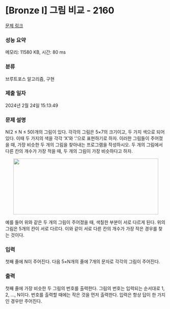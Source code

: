 # [Bronze I] 그림 비교 - 2160 

[문제 링크](https://www.acmicpc.net/problem/2160) 

### 성능 요약

메모리: 11580 KB, 시간: 80 ms

### 분류

브루트포스 알고리즘, 구현

### 제출 일자

2024년 2월 24일 15:13:49

### 문제 설명

<p>N(2 ≤ N ≤ 50)개의 그림이 있다. 각각의 그림은 5×7의 크기이고, 두 가지 색으로 되어 있다. 이때 두 가지의 색을 각각 ‘X’와 ‘.’으로 표현하기로 하자. 이러한 그림들이 주어졌을 때, 가장 비슷한 두 개의 그림을 찾아내는 프로그램을 작성하시오. 두 개의 그림에서 다른 칸의 개수가 가장 적을 때, 두 개의 그림이 가장 비슷하다고 하자.</p>

<p style="text-align: center;"><img alt="" height="175" src="https://www.acmicpc.net/JudgeOnline/upload/201008/picpic.PNG" width="454"></p>

<p>예를 들어 위와 같은 두 개의 그림이 주어졌을 때, 색칠한 부분이 서로 다르게 된다. 위의 그림은 5개의 칸이 서로 다르다. 이와 같이 서로 다른 칸의 개수가 가장 작은 경우를 찾는 것이다.</p>

### 입력 

 <p>첫째 줄에 N이 주어진다. 다음 5×N개의 줄에 7개의 문자로 각각의 그림이 주어진다.</p>

### 출력 

 <p>첫째 줄에 가장 비슷한 두 그림의 번호를 출력한다. 그림의 번호는 입력되는 순서대로 1, 2, …, N이다. 번호를 출력할 때에는 작은 것을 먼저 출력한다. 입력은 항상 답이 한 가지인 경우만 주어진다.</p>


